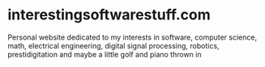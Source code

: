 interestingsoftwarestuff.com
============================

Personal website dedicated to my interests in software, computer science, math, electrical engineering, digital signal processing, robotics, prestidigitation and maybe a little golf and piano thrown in
